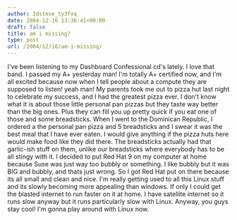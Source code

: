 ```yaml
---
author: 2dsteve_ty3fxq
date: 2004-12-16 13:36:41+00:00
draft: false
title: am i missing?
type: post
url: /2004/12/16/am-i-missing/
---
```


I've been listening to my Dashboard Confessional cd's lately. I love that band.
I passed my A+ yesterday man! I'm totally A+ certified now, and I'm all excited because now when I tell people about a compute they are supposed to listen! yeah man! My parents took me out to pizza hut last night to celebrate my success, and I had the greatest pizza ever. I don't know what it is about those little personal pan pizzas but they taste way better than the big ones. Plus they can fill you up pretty quick if you eat one of those and some breadsticks. When I went to the Dominican Republic, I ordered a the personal pan pizza and 5 breadsticks and I swear it was the best meal that I have ever eaten. I would give anything if the pizza huts here would make food like they did there. The breadsticks actually had that garlic-ish stuff on them, unlike our breadsticks where everybody has to be all stingy with it.
I decided to put Red Hat 9 on my computer at home because Suse was just way too bubbly or something. I like bubbly but it was BIG and bubbly, and thats just wrong. So I got Red Hat put on there because its all small and clean and nice. I'm really getting used to all this Linux stuff and its slowly becoming more appealing than windows. If only I could get the blasted internet to run faster on it at home. I have satellite internet so it runs slow anyway but it runs particularly slow with Linux.
Anyway, you guys stay cool! I'm gonna play around with Linux now.

